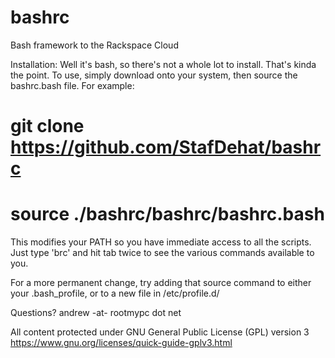 bashrc
======

Bash framework to the Rackspace Cloud

Installation:
  Well it's bash, so there's not a whole lot to install.
  That's kinda the point.  To use, simply download onto
  your system, then source the bashrc.bash file.  For
  example:
  # git clone https://github.com/StafDehat/bashrc
  # source ./bashrc/bashrc/bashrc.bash

  This modifies your PATH so you have immediate access
  to all the scripts.  Just type 'brc' and hit tab twice
  to see the various commands available to you.

  For a more permanent change, try adding that source
  command to either your .bash_profile, or to a new file
  in /etc/profile.d/

  Questions?
  andrew -at- rootmypc dot net

All content protected under
GNU General Public License (GPL) version 3
https://www.gnu.org/licenses/quick-guide-gplv3.html

